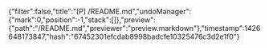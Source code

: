 {"filter":false,"title":"[P] /README.md","undoManager":{"mark":0,"position":-1,"stack":[]},"preview":{"path":"/README.md","previewer":"preview.markdown"},"timestamp":1426648173847,"hash":"67452301efcdab8998badcfe10325476c3d2e1f0"}